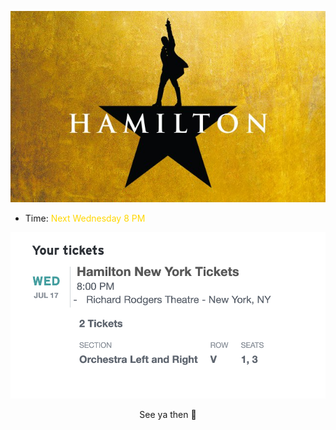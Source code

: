 ![hamilton](hamilton.jpg)



* Time:  <span style="color:gold">Next Wednesday 8 PM  </span>

![ticket](ticket.png)



<center>See ya then 🌟 </center>